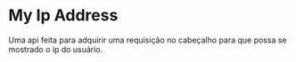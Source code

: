 # My Ip Address

Uma api feita para adquirir uma requisição no cabeçalho para que possa
se mostrado o ip do usuário.

